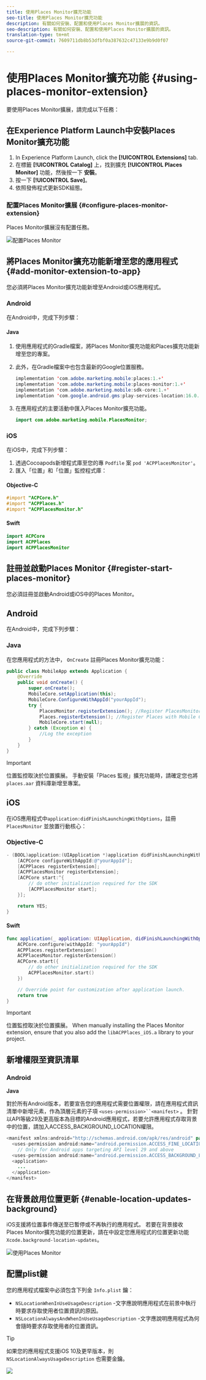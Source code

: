 ```yaml
---
title: 使用Places Monitor擴充功能
seo-title: 使用Places Monitor擴充功能
description: 有關如何安裝、配置和使用Places Monitor擴展的資訊。
seo-description: 有關如何安裝、配置和使用Places Monitor擴展的資訊。
translation-type: tm+mt
source-git-commit: 7609711db8b53dfbf0a387632c47133e9b9d0f07

---
```



# 使用Places Monitor擴充功能 {#using-places-monitor-extension}

要使用Places Monitor擴展，請完成以下任務：

## 在Experience Platform Launch中安裝Places Monitor擴充功能

1. In Experience Platform Launch, click the **[!UICONTROL Extensions]** tab.
1. 在標籤 **[!UICONTROL Catalog]** 上，找到擴充 **[!UICONTROL Places Monitor]** 功能，然後按一下 **安裝**。
1. 按一下 **[!UICONTROL Save]**。
1. 依照發佈程式更新SDK組態。

### 配置Places Monitor擴展 {#configure-places-monitor-extension}

Places Monitor擴展沒有配置任務。

![配置Places Monitor](/help/assets/configure_places_monitor.png)‌

## 將Places Monitor擴充功能新增至您的應用程式 {#add-monitor-extension-to-app}

您必須將Places Monitor擴充功能新增至Android或iOS應用程式。

### Android

在Android中，完成下列步驟：

#### Java

1. 使用應用程式的Gradle檔案，將Places Monitor擴充功能和Places擴充功能新增至您的專案。

1. 此外，在Gradle檔案中也包含最新的Google位置服務。

   ```java
   implementation 'com.adobe.marketing.mobile:places:1.+'
   implementation 'com.adobe.marketing.mobile:places-monitor:1.+'
   implementation 'com.adobe.marketing.mobile:sdk-core:1.+'
   implementation 'com.google.android.gms:play-services-location:16.0.0'
   ```

1. 在應用程式的主要活動中匯入Places Monitor擴充功能。

   ```java
   import com.adobe.marketing.mobile.PlacesMonitor;
   ```

### iOS

在iOS中，完成下列步驟：

1. 透過Cocoapods新增程式庫至您的專 `Podfile` 案 `pod 'ACPPlacesMonitor'`。
1. 匯入「位置」和「位置」監控程式庫：

#### Objective-C

```objectivec
#import "ACPCore.h"
#import "ACPPlaces.h"
#import "ACPPlacesMonitor.h"
```

#### Swift

```swift
import ACPCore
import ACPPlaces
import ACPPlacesMonitor
```


## 註冊並啟動Places Monitor {#register-start-places-monitor}

您必須註冊並啟動Android或iOS中的Places Monitor。

## Android

在Android中，完成下列步驟：

### Java

在您應用程式的方法中， `OnCreate` 註冊Places Monitor擴充功能：

```java
public class MobileApp extends Application {
    @Override
    public void onCreate() {
        super.onCreate();
        MobileCore.setApplication(this);
        MobileCore.ConfigureWithAppId("yourAppId");
        try {
            PlacesMonitor.registerExtension(); //Register PlacesMonitor with Mobile Core
            Places.registerExtension(); //Register Places with Mobile Core
            MobileCore.start(null);
        } catch (Exception e) {
            //Log the exception
        }
    }
}
```

>[!IMPORTANT]
>
>位置監控取決於位置擴展。 手動安裝「Places 監視」擴充功能時，請確定您也將 `places.aar` 資料庫新增至專案。

## iOS

在iOS應用程式中`application:didFinishLaunchingWithOptions`，註冊 `PlacesMonitor` 並放置行動核心：

### Objective-C

```objectivec
- (BOOL)application:(UIApplication *)application didFinishLaunchingWithOptions:(NSDictionary*)launchOptions {
    [ACPCore configureWithAppId:@"yourAppId"];
    [ACPPlaces registerExtension];
    [ACPPlacesMonitor registerExtension];
    [ACPCore start:^{            
        // do other initialization required for the SDK
        [ACPPlacesMonitor start];
    }];

    return YES;
}
```

#### Swift

```swift
func application(_ application: UIApplication, didFinishLaunchingWithOptions launchOptions: [UIApplication.LaunchOptionsKey: Any]?) -> Bool {
    ACPCore.configure(withAppId: "yourAppId")
    ACPPlaces.registerExtension()       
    ACPPlacesMonitor.registerExtension()
    ACPCore.start({
        // do other initialization required for the SDK
        ACPPlacesMonitor.start()
    })

    // Override point for customization after application launch.        
    return true
}
```

>[!IMPORTANT]
>
>位置監控取決於位置擴展。 When manually installing the Places Monitor extension, ensure that you also add the `libACPPlaces_iOS.a` library to your project.


## 新增權限至資訊清單

### Android

**Java**

對於所有Android版本，若要宣告您的應用程式需要位置權限，請在應用程式資訊清單中新增元素，作為頂層元素的子項 `<uses-permission>``<manifest>` 。 針對以API等級29及更高版本為目標的Android應用程式，若要允許應用程式存取背景中的位置，請加入ACCESS_BACKGROUND_LOCATION權限。

```java
<manifest xmlns:android="http://schemas.android.com/apk/res/android" package="com.adobe.placesapp">
  <uses-permission android:name="android.permission.ACCESS_FINE_LOCATION" />
    // Only for Android apps targeting API level 29 and above
  <uses-permission android:name="android.permission.ACCESS_BACKGROUND_LOCATION" />
  <application>        
    ...    
  </application>
</manifest>
```


## 在背景啟用位置更新 {#enable-location-updates-background}

iOS支援將位置事件傳送至已暫停或不再執行的應用程式。 若要在背景接收Places Monitor擴充功能的位置更新，請在中設定您應用程式的位置更新功能 `Xcode.background-location-updates`。

![使用Places Monitor](/help/assets/using-the-places-monitor_1.png)

## 配置plist鍵

您的應用程式檔案中必須包含下列金 `Info.plist` 鑰：

* `NSLocationWhenInUseUsageDescription` -文字應說明應用程式在前景中執行時要求存取使用者位置資訊的原因。
* `NSLocationAlwaysAndWhenInUseUsageDescription` -文字應說明應用程式為何會隨時要求存取使用者的位置資訊。

>[!TIP]
>
>如果您的應用程式支援iOS 10及更早版本，則 `NSLocationAlwaysUsageDescription` 也需要金鑰。

![](/help/assets/using-the-places-monitor_2.png)
